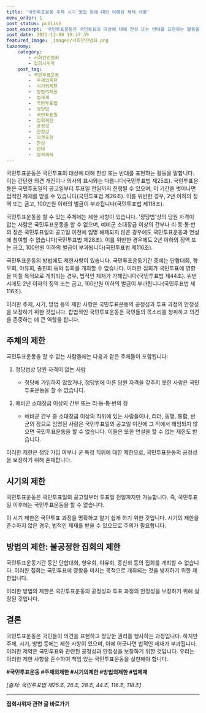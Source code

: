 ```yaml
---
title: '국민투표운동 주체 시기 방법 등에 대한 이해와 제재 사항'
menu_order: 1
post_status: publish
post_excerpt: '국민투표운동은 국민투표의 대상에 대해 찬성 또는 반대를 표현하는 활동을 말합니다. 이는 간단한 의견 개진이나 의사의 표시와는 다릅니다 국민투표법 제25조 . 국민투표운동은 국민투표일의 공고일부터 투표일 전일까지 진행될 수 있으며, 이 기간을 벗어나면 법적인 제재를 받을 수 있습니다 국민투표법 제26조 . 이를 위반한 경우, 2년 이하의 징역 또는 금고, 100만원 이하의 벌금이 부과됩니다 국민투표법 제118조 .'
post_date: 2023-12-08 10:37:39
featured_image: _images/사회안전범죄.png
taxonomy:
    category:
        - 사회안전범죄
        - 집회시위자
    post_tag:
        - 국민투표운동
        -  주체의제한
        -  시기의제한
        -  방법의제한
        -  법제재
        -  국민투표법
        -  정당법
        -  국민투표일
        -  집회제한
        -  공정성
        -  안정성
        -  의견표현
        -  찬성
        -  반대
        -  법적제재
---
```



국민투표운동은 국민투표의 대상에 대해 찬성 또는 반대를 표현하는 활동을 말합니다. 이는 간단한 의견 개진이나 의사의 표시와는 다릅니다(국민투표법 제25조). 국민투표운동은 국민투표일의 공고일부터 투표일 전일까지 진행될 수 있으며, 이 기간을 벗어나면 법적인 제재를 받을 수 있습니다(국민투표법 제26조). 이를 위반한 경우, 2년 이하의 징역 또는 금고, 100만원 이하의 벌금이 부과됩니다(국민투표법 제118조).

국민투표운동을 할 수 있는 주체에는 제한 사항이 있습니다. '정당법'상의 당원 자격이 없는 사람은 국민투표운동을 할 수 없으며, 예비군 소대장급 이상의 간부나 리·동·통·반의 장은 국민투표일의 공고일 이전에 임명 해제되지 않은 경우에도 국민투표운동과 연설에 참여할 수 없습니다(국민투표법 제28조). 이를 위반한 경우에도 2년 이하의 징역 또는 금고, 100만원 이하의 벌금이 부과됩니다(국민투표법 제116조).

국민투표운동의 방법에도 제한사항이 있습니다. 국민투표운동기간 중에는 단합대회, 향우회, 야유회, 종친회 등의 집회를 개최할 수 없습니다. 이러한 집회가 국민투표에 영향을 미칠 목적으로 개최되는 경우, 법적인 제재가 가해집니다(국민투표법 제44조). 위반 시에도 2년 이하의 징역 또는 금고, 100만원 이하의 벌금이 부과됩니다(국민투표법 제116조).

이러한 주체, 시기, 방법 등의 제한 사항은 국민투표운동의 공정성과 투표 과정의 안정성을 보장하기 위한 것입니다. 합법적인 국민투표운동은 국민들의 목소리를 청취하고 의견을 존중하는 데 큰 역할을 합니다.

## 주체의 제한

국민투표운동을 할 수 없는 사람들에는 다음과 같은 주체들이 포함됩니다:

1. 정당법상 당원 자격이 없는 사람
    - 정당에 가입하지 않았거나, 정당법에 따른 당원 자격을 갖추지 못한 사람은 국민투표운동을 할 수 없습니다.

2. 예비군 소대장급 이상의 간부 또는 리·동·통·반의 장
    - 예비군 간부 중 소대장급 이상의 직위에 있는 사람들이나, 리더, 동맹, 통합, 반군의 장으로 임명된 사람은 국민투표일의 공고일 이전에 그 직에서 해임되지 않으면 국민투표운동을 할 수 없습니다. 이들은 또한 연설을 할 수 없는 제한도 받습니다.

이러한 제한은 정당 가입 여부나 군 특정 직위에 대한 제한으로, 국민투표운동의 공정성을 보장하기 위해 존재합니다.

## 시기의 제한

국민투표운동은 국민투표일의 공고일부터 투표일 전일까지만 가능합니다. 즉, 국민투표일 이후에는 국민투표운동을 할 수 없습니다.

이 시기 제한은 국민투표 과정을 명확하고 알기 쉽게 하기 위한 것입니다. 시기의 제한을 준수하지 않은 경우, 법적인 제재를 받을 수 있으므로 주의가 필요합니다.

## 방법의 제한: 불공정한 집회의 제한

국민투표운동기간 동안 단합대회, 향우회, 야유회, 종친회 등의 집회를 개최할 수 없습니다. 이러한 집회는 국민투표에 영향을 미치는 목적으로 개최되는 것을 방지하기 위한 제한입니다.

이러한 방법의 제한은 국민투표운동의 공정성과 투표 과정의 안정성을 보장하기 위해 설정된 것입니다.

## 결론

국민투표운동은 국민들이 의견을 표현하고 정당한 권리를 행사하는 과정입니다. 하지만 주체, 시기, 방법 등에는 제한 사항이 있으며, 이에 어긋나면 법적인 제재가 부과됩니다. 이러한 제약은 국민투표와 관련된 공정성과 안정성을 보장하기 위한 것입니다. 우리는 이러한 제한 사항을 준수하여 책임 있는 국민투표운동을 실천해야 합니다.

**#국민투표운동 #주체의제한 #시기의제한 #방법의제한 #법제재**

*[출처: 국민투표법 제25조, 26조, 28조, 44조, 116조, 118조]*
<!-- wp:separator -->
<hr class="wp-block-separator has-alpha-channel-opacity"/>
<!-- /wp:separator -->

<!-- wp:group {"backgroundColor":"base","layout":{"type":"constrained"}} -->
<div class="wp-block-group has-base-background-color has-background"><!-- wp:paragraph {"align":"center","fontSize":"medium"} -->
<p class="has-text-align-center has-large-font-size"><strong>집회시위자 관련 글 바로가기</strong></p>
<!-- /wp:paragraph -->


<!-- wp:latest-posts
{"categories":[{"id":30996,"count":19,"description":"","link":"https://uknowlaw.com/category/%ec%a7%91%ed%9a%8c%ec%8b%9c%ec%9c%84%ec%9e%90/","name":"집회시위자","slug":"집회시위자","taxonomy":"category","parent":0,"meta":[],"_links":{"self":[{"href":"https://uknowlaw.com/wp-json/wp/v2/categories/30996"}],"collection":[{"href":"https://uknowlaw.com/wp-json/wp/v2/categories"}],"about":[{"href":"https://uknowlaw.com/wp-json/wp/v2/taxonomies/category"}],"wp:post_type":[{"href":"https://uknowlaw.com/wp-json/wp/v2/posts?categories=30996"}],"curies":[{"name":"wp","href":"https://api.w.org/{rel}","templated":true}]}}],"postsToShow":100,"excerptLength":28,"postLayout":"grid","columns":2,"featuredImageAlign":"left","featuredImageSizeSlug":"large","fontSize":"small"} /--></div>
<!-- /wp:group -->